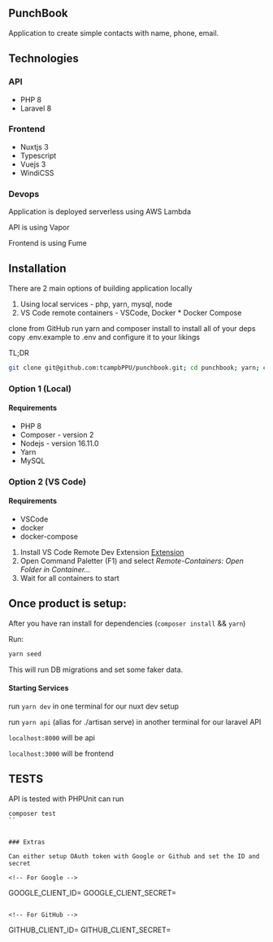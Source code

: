 ## PunchBook

Application to create simple contacts with name, phone, email.


## Technologies

### API
* PHP 8
* Laravel 8
### Frontend
* Nuxtjs 3
* Typescript
* Vuejs 3
* WindiCSS

### Devops

Application is deployed serverless using AWS Lambda

API is using Vapor

Frontend is using Fume


## Installation

There are 2 main options of building application locally
  1. Using local services - php, yarn, mysql, node
  2. VS Code remote containers - VSCode, Docker * Docker Compose


clone from GitHub
run yarn and composer install to install all of your deps
copy .env.example to .env and configure it to your likings

TL;DR
```bash
git clone git@github.com:tcampbPPU/punchbook.git; cd punchbook; yarn; composer install; cp .env.example .env;
```

### Option 1 (Local)

#### Requirements
* PHP 8
* Composer - version 2
* Nodejs - version 16.11.0
* Yarn
* MySQL


### Option 2 (VS Code)

#### Requirements
* VSCode
* docker
* docker-compose

1. Install VS Code Remote Dev Extension
[Extension](https://aka.ms/vscode-remote/download/extension)
2. Open Command Paletter (F1) and select *Remote-Containers: Open Folder in Container...*
3. Wait for all containers to start

## Once product is setup:

After you have ran install for dependencies (`composer install` && `yarn`)

Run: 

```bash
yarn seed
```

This will run DB migrations and set some faker data.

#### Starting Services
run `yarn dev` in one terminal for our nuxt dev setup

run `yarn api` (alias for ./artisan serve) in another terminal for our laravel API

`localhost:8000` will be api

`localhost:3000` will be frontend


## TESTS
API is tested with PHPUnit can run 

```
composer test
``


### Extras

Can either setup OAuth token with Google or Github and set the ID and secret

<!-- For Google -->
```
GOOGLE_CLIENT_ID=
GOOGLE_CLIENT_SECRET=
```

<!-- For GitHub -->
```
GITHUB_CLIENT_ID=
GITHUB_CLIENT_SECRET=
```
